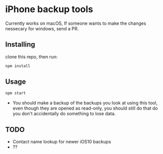 # iPhone backup tools
Currently works on macOS, If someone wants to make the changes nessecary for windows, send a PR.

## Installing
clone this repo, then run:
```bash
npm install
```

## Usage
```bash
npm start
```

- You should make a backup of the backups you look at using this tool, even though they are opened as read-only, you should still do that do you don't accidentally do something to lose data.

## TODO
- Contact name lookup for newer iOS10 backups
- ??
